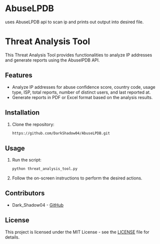 # AbuseLPDB

uses AbuseLPDB api to scan ip and prints out output into desired file.

# Threat Analysis Tool

This Threat Analysis Tool provides functionalities to analyze IP addresses and generate reports using the AbuseIPDB API.

## Features

- Analyze IP addresses for abuse confidence score, country code, usage type, ISP, total reports, number of distinct users, and last reported at.
- Generate reports in PDF or Excel format based on the analysis results.

## Installation

1. Clone the repository:

    ```bash
    https://github.com/DarkShadow04/AbuseLPDB.git
    ```

## Usage

1. Run the script:

    ```bash
    python threat_analysis_tool.py
    ```

2. Follow the on-screen instructions to perform the desired actions.

## Contributors

- Dark_Shadow04 - [GitHub](https://github.com/DarkShadow04)

## License

This project is licensed under the MIT License - see the [LICENSE](LICENSE) file for details.
